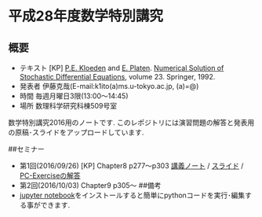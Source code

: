 # 平成28年度数学特別講究
## 概要
* テキスト [KP] [P.E. Kloeden](http://www.math.uni-frankfurt.de/~kloeden/ "P.E. Kloeden") and [E. Platen](http://www.uts.edu.au/staff/eckhard.platen "E. Platen"). [Numerical Solution of Stochastic Differential Equations](http://www.springer.com/la/book/9783540540625 "Numerical Solution of Stochastic Differential Equations"), volume 23. Springer, 1992.
* 発表者 伊藤克哉(E-mail:k1ito(a)ms.u-tokyo.ac.jp, (a)=@)
* 時間 毎週月曜日3限(13:00〜14:45)
* 場所 数理科学研究科棟509号室

数学特別講究2016用のノートです.
このレポジトリには演習問題の解答と発表用の原稿･スライドをアップロードしています.

##セミナー
* 第1回(2016/09/26)
[KP] Chapter8 p277〜p303  [講義ノート](https://github.com/KatsuyaITO/NSofSDE/blob/master/Chap8/note.pdf "講義ノート") / [スライド](https://github.com/KatsuyaITO/NSofSDE/blob/master/Chap8/slides.pdf "スライド") / [PC-Exerciseの解答](https://github.com/KatsuyaITO/NSofSDE/blob/master/Chap8/PC-ExerciseChapter8.ipynb "PC-Exerciseの解答")
* 第2回(2016/10/03) Chapter9 p305〜
##備考
* [jupyter notebook](https://ipython.org/index.html "jupyter notebook")をインストールすると簡単にpythonコードを実行･編集する事ができます.
